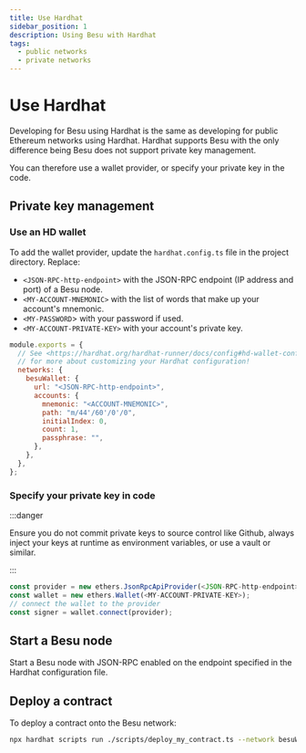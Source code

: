 ```yaml
---
title: Use Hardhat
sidebar_position: 1
description: Using Besu with Hardhat
tags:
  - public networks
  - private networks
---
```


# Use Hardhat

Developing for Besu using Hardhat is the same as developing for public Ethereum networks using Hardhat. Hardhat
supports Besu with the only difference being Besu does not support private key management. 

You can therefore use a wallet provider, or specify your private  key in the code.

## Private key management

### Use an HD wallet

To add the wallet provider, update the `hardhat.config.ts` file in the project directory. Replace:

- `<JSON-RPC-http-endpoint>` with the JSON-RPC endpoint (IP address and port) of a Besu node.
- `<MY-ACCOUNT-MNEMONIC>` with the list of words that make up your account's mnemonic.
- `<MY-PASSWORD`> with your password if used.
- `<MY-ACCOUNT-PRIVATE-KEY>` with your account's private key.

```js
module.exports = {
  // See <https://hardhat.org/hardhat-runner/docs/config#hd-wallet-config>
  // for more about customizing your Hardhat configuration!
  networks: {
    besuWallet: {
      url: "<JSON-RPC-http-endpoint>",
      accounts: {
        mnemonic: "<ACCOUNT-MNEMONIC>",
        path: "m/44'/60'/0'/0",
        initialIndex: 0,
        count: 1,
        passphrase: "",
      },
    },
  },
};
```

### Specify your private key in code

:::danger

Ensure you do not commit private keys to source control like Github, always inject your keys at runtime as environment variables, or
use a vault or similar.

:::

```js
const provider = new ethers.JsonRpcApiProvider(<JSON-RPC-http-endpoint>);
const wallet = new ethers.Wallet(<MY-ACCOUNT-PRIVATE-KEY>);
// connect the wallet to the provider
const signer = wallet.connect(provider);

```

## Start a Besu node

Start a Besu node with JSON-RPC enabled on the endpoint specified in the Hardhat configuration file.

## Deploy a contract

To deploy a contract onto the Besu network:

```bash
npx hardhat scripts run ./scripts/deploy_my_contract.ts --network besuWallet
```
